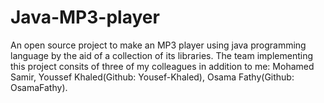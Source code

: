 # Java-MP3-player
An open source project to make an MP3 player using java programming language by the aid of a collection of its libraries.
The team implementing this project consits of three of my colleagues in addition to me: Mohamed Samir, Youssef Khaled(Github: Yousef-Khaled), Osama Fathy(Github: OsamaFathy).
